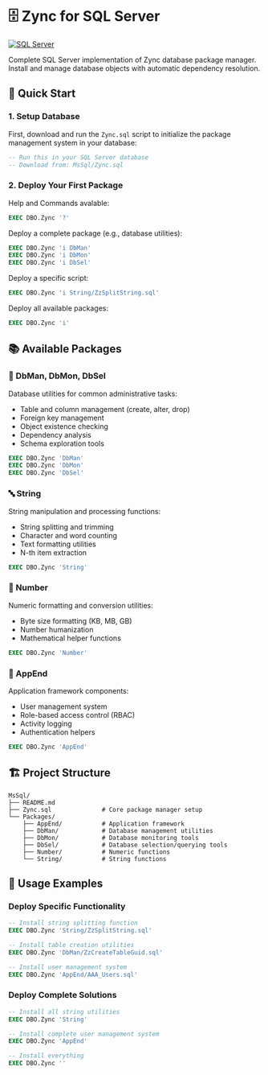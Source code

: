 # 🗄️ Zync for SQL Server

[![SQL Server](https://img.shields.io/badge/SQL%20Server-Supported-blue.svg)](https://www.microsoft.com/en-us/sql-server/)

Complete SQL Server implementation of Zync database package manager. Install and manage database objects with automatic dependency resolution.

## 🚀 Quick Start

### 1. Setup Database

First, download and run the `Zync.sql` script to initialize the package management system in your database:

```sql
-- Run this in your SQL Server database
-- Download from: MsSql/Zync.sql
```

### 2. Deploy Your First Package

Help and Commands avalable:

```sql
EXEC DBO.Zync '?'
```

Deploy a complete package (e.g., database utilities):

```sql
EXEC DBO.Zync 'i DbMan'
EXEC DBO.Zync 'i DbMon'
EXEC DBO.Zync 'i DbSel'
```

Deploy a specific script:

```sql
EXEC DBO.Zync 'i String/ZzSplitString.sql'
```

Deploy all available packages:

```sql
EXEC DBO.Zync 'i'
```

## 📚 Available Packages

### 🔧 DbMan, DbMon, DbSel
Database utilities for common administrative tasks:
- Table and column management (create, alter, drop)
- Foreign key management  
- Object existence checking
- Dependency analysis
- Schema exploration tools

```sql
EXEC DBO.Zync 'DbMan'
EXEC DBO.Zync 'DbMon'
EXEC DBO.Zync 'DbSel'
```

### 🔤 String
String manipulation and processing functions:
- String splitting and trimming
- Character and word counting
- Text formatting utilities
- N-th item extraction

```sql
EXEC DBO.Zync 'String'
```

### 🔢 Number  
Numeric formatting and conversion utilities:
- Byte size formatting (KB, MB, GB)
- Number humanization
- Mathematical helper functions

```sql
EXEC DBO.Zync 'Number'
```

### 👤 AppEnd
Application framework components:
- User management system
- Role-based access control (RBAC)
- Activity logging
- Authentication helpers

```sql
EXEC DBO.Zync 'AppEnd'
```

## 🏗️ Project Structure

```
MsSql/
├── README.md
├── Zync.sql              # Core package manager setup
└── Packages/
    ├── AppEnd/           # Application framework
    ├── DbMan/            # Database management utilities
    ├── DbMon/            # Database monitoring tools
    ├── DbSel/            # Database selection/querying tools
    ├── Number/           # Numeric functions
    └── String/           # String functions
```

## 📖 Usage Examples

### Deploy Specific Functionality

```sql
-- Install string splitting function
EXEC DBO.Zync 'String/ZzSplitString.sql'

-- Install table creation utilities
EXEC DBO.Zync 'DbMan/ZzCreateTableGuid.sql'

-- Install user management system
EXEC DBO.Zync 'AppEnd/AAA_Users.sql'
```

### Deploy Complete Solutions

```sql
-- Install all string utilities
EXEC DBO.Zync 'String'

-- Install complete user management system
EXEC DBO.Zync 'AppEnd'

-- Install everything
EXEC DBO.Zync ''
```




